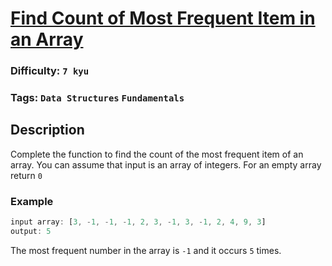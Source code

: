 # [Find Count of Most Frequent Item in an Array](https://www.codewars.com/kata/56582133c932d8239900002e)

### Difficulty: `7 kyu`

### Tags: `Data Structures` `Fundamentals`

## Description

Complete the function to find the count of the most frequent item of an array. You can assume that input is an array of integers. For an empty array return `0`

### Example

```js
input array: [3, -1, -1, -1, 2, 3, -1, 3, -1, 2, 4, 9, 3]
output: 5 
```

The most frequent number in the array is `-1` and it occurs `5` times.